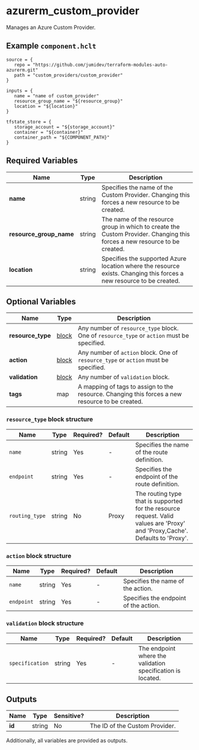 # azurerm_custom_provider

Manages an Azure Custom Provider.

## Example `component.hclt`

```hcl
source = {
   repo = "https://github.com/jumidev/terraform-modules-auto-azurerm.git"   
   path = "custom_providers/custom_provider"   
}

inputs = {
   name = "name of custom_provider"   
   resource_group_name = "${resource_group}"   
   location = "${location}"   
}

tfstate_store = {
   storage_account = "${storage_account}"   
   container = "${container}"   
   container_path = "${COMPONENT_PATH}"   
}

```

## Required Variables

| Name | Type |  Description |
| ---- | --------- |  ----------- |
| **name** | string |  Specifies the name of the Custom Provider. Changing this forces a new resource to be created. | 
| **resource_group_name** | string |  The name of the resource group in which to create the Custom Provider. Changing this forces a new resource to be created. | 
| **location** | string |  Specifies the supported Azure location where the resource exists. Changing this forces a new resource to be created. | 

## Optional Variables

| Name | Type |  Description |
| ---- | --------- |  ----------- |
| **resource_type** | [block](#resource_type-block-structure) |  Any number of `resource_type` block. One of `resource_type` or `action` must be specified. | 
| **action** | [block](#action-block-structure) |  Any number of `action` block. One of `resource_type` or `action` must be specified. | 
| **validation** | [block](#validation-block-structure) |  Any number of `validation` block. | 
| **tags** | map |  A mapping of tags to assign to the resource. Changing this forces a new resource to be created. | 

### `resource_type` block structure

| Name | Type | Required? | Default | Description |
| ---- | ---- | --------- | ------- | ----------- |
| `name` | string | Yes | - | Specifies the name of the route definition. |
| `endpoint` | string | Yes | - | Specifies the endpoint of the route definition. |
| `routing_type` | string | No | Proxy | The routing type that is supported for the resource request. Valid values are 'Proxy' and 'Proxy,Cache'. Defaults to 'Proxy'. |

### `action` block structure

| Name | Type | Required? | Default | Description |
| ---- | ---- | --------- | ------- | ----------- |
| `name` | string | Yes | - | Specifies the name of the action. |
| `endpoint` | string | Yes | - | Specifies the endpoint of the action. |

### `validation` block structure

| Name | Type | Required? | Default | Description |
| ---- | ---- | --------- | ------- | ----------- |
| `specification` | string | Yes | - | The endpoint where the validation specification is located. |



## Outputs

| Name | Type | Sensitive? | Description |
| ---- | ---- | --------- | --------- |
| **id** | string | No  | The ID of the Custom Provider. | 

Additionally, all variables are provided as outputs.

